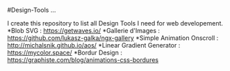 #Design-Tools
...

I create this repository to list all Design Tools I need for web developement.
*Blob SVG : https://getwaves.io/
*Gallerie d'Images : https://github.com/lukasz-galka/ngx-gallery
*Simple Animation Onscroll : http://michalsnik.github.io/aos/
*Linear Gradient Generator : https://mycolor.space/
*Bordur Design : https://graphiste.com/blog/animations-css-bordures

